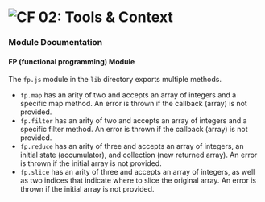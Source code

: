 ![CF](https://camo.githubusercontent.com/70edab54bba80edb7493cad3135e9606781cbb6b/687474703a2f2f692e696d6775722e636f6d2f377635415363382e706e67) 02: Tools & Context
===

### Module Documentation

#### FP (functional programming) Module
The `fp.js` module in the `lib` directory exports multiple methods.

* `fp.map` has an arity of two and accepts an array of integers and a specific map method. An error is thrown if the callback (array) is not provided.
* `fp.filter` has an arity of two and accepts an array of integers and a specific filter method. An error is thrown if the callback (array) is not provided.
* `fp.reduce` has an arity of three and accepts an array of integers, an initial state (accumulator), and collection (new returned array). An error is thrown if the initial array is not provided.
* `fp.slice` has an arity of three and accepts an array of integers, as well as two indices that indicate where to slice the original array. An error is thrown if the initial array is not provided.